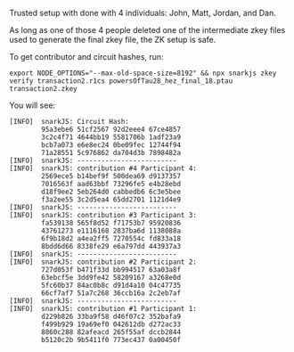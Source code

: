 Trusted setup with done with 4 individuals: John, Matt, Jordan, and Dan.

As long as one of those 4 people deleted one of the intermediate zkey files used to generate the final zkey file, the ZK setup is safe.

To get contributor and circuit hashes, run:
```
export NODE_OPTIONS="--max-old-space-size=8192" && npx snarkjs zkey verify transaction2.r1cs powersOfTau28_hez_final_18.ptau transaction2.zkey
```

You will see:
```
[INFO]  snarkJS: Circuit Hash:
		95a3ebe6 51cf2567 92d2eee4 67ce4857
		3c2c4f71 4644bb19 5581706b 1adf23a9
		bcb7a073 e6e8ec24 0be09fec 12744f94
		71a28551 5c976862 da704d3b 7898482a
[INFO]  snarkJS: -------------------------
[INFO]  snarkJS: contribution #4 Participant 4:
		2569ece5 b14bef9f 500dea69 d9137357
		7016563f aad63bbf 73296fe5 e4b28ebd
		d18f9ee2 5eb264d0 cabbedb6 6c3e5bee
		f3a2ee55 3c2d5ea4 65dd2701 1121d4e9
[INFO]  snarkJS: -------------------------
[INFO]  snarkJS: contribution #3 Participant 3:
		fa539138 565f8d52 f71753b7 95920836
		43761273 e1116168 2837ba6d 1138088a
		6f9b18d2 a4ea2ff5 7270554c fd833a18
		8bdd6d66 8338fe29 e6a797dd 443937a3
[INFO]  snarkJS: -------------------------
[INFO]  snarkJS: contribution #2 Participant 2:
		727d053f b471f33d bb994517 63a03a8f
		63ebcf5e 3dd9fe42 58209167 a3268e0d
		5fc60b37 84ac0b8c d91d4a10 04c47735
		66cf7af7 51a7c268 36ccb16a 2c2eb7af
[INFO]  snarkJS: -------------------------
[INFO]  snarkJS: contribution #1 Participant 1:
		d229b826 33ba9f58 d46f07c2 352bafa9
		f499b929 19a69ef0 042612db d272ac33
		8860c288 82afeacd 265f55af dccb2844
		b5120c2b 9b5411f0 773ec437 0a00450f
```